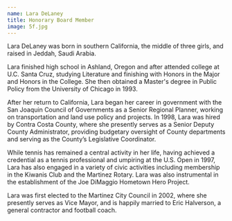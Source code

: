 ```yaml
---
name: Lara DeLaney
title: Honorary Board Member
image: 5f.jpg
---
```


Lara DeLaney was born in southern California, the middle of three girls, and raised in Jeddah, Saudi Arabia.

Lara finished high school in Ashland, Oregon and after attended college at U.C. Santa Cruz, studying Literature and finishing with Honors in the Major and Honors in the College. She then obtained a Master's degree in Public Policy from the University of Chicago in 1993.

After her return to California, Lara began her career in government with the San Joaquin Council of Governments as a Senior Regional Planner, working on transportation and land use policy and projects. In 1998, Lara was hired by Contra Costa County, where she presently serves as a Senior Deputy County Administrator, providing budgetary oversight of County departments and serving as the County’s Legislative Coordinator.

While tennis has remained a central activity in her life, having achieved a credential as a tennis professional and umpiring at the U.S. Open in 1997, Lara has also engaged in a variety of civic activities including membership in the Kiwanis Club and the Martinez Rotary. Lara was also instrumental in the establishment of the Joe DiMaggio Hometown Hero Project.

Lara was first elected to the Martinez City Council in 2002, where she presently serves as Vice Mayor, and is happily married to Eric Halverson, a general contractor and football coach.